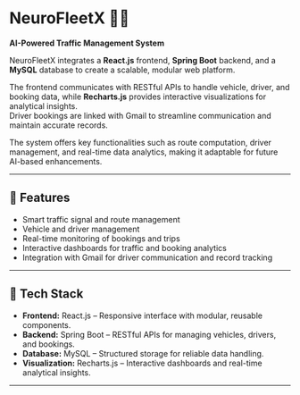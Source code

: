 # NeuroFleetX 🚗💡
**AI-Powered Traffic Management System**

NeuroFleetX integrates a **React.js** frontend, **Spring Boot** backend, and a **MySQL** database to create a scalable, modular web platform.  

The frontend communicates with RESTful APIs to handle vehicle, driver, and booking data, while **Recharts.js** provides interactive visualizations for analytical insights.  
Driver bookings are linked with Gmail to streamline communication and maintain accurate records.  

The system offers key functionalities such as route computation, driver management, and real-time data analytics, making it adaptable for future AI-based enhancements.

---

## 🚀 Features
- Smart traffic signal and route management  
- Vehicle and driver management  
- Real-time monitoring of bookings and trips  
- Interactive dashboards for traffic and booking analytics  
- Integration with Gmail for driver communication and record tracking  

---

## 🧠 Tech Stack
- **Frontend:** React.js – Responsive interface with modular, reusable components.  
- **Backend:** Spring Boot – RESTful APIs for managing vehicles, drivers, and bookings.  
- **Database:** MySQL – Structured storage for reliable data handling.  
- **Visualization:** Recharts.js – Interactive dashboards and real-time analytical insights.  

---
